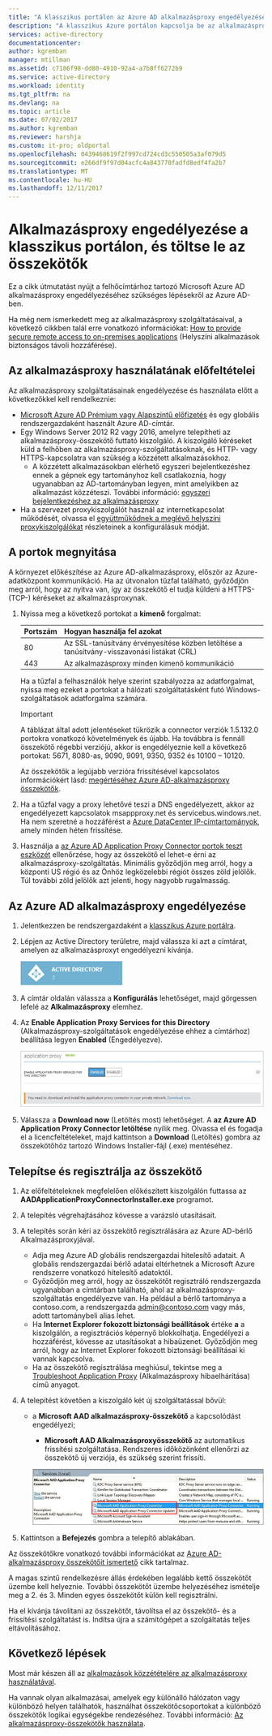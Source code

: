 ```yaml
---
title: "A klasszikus portálon az Azure AD alkalmazásproxy engedélyezése |} Microsoft Docs"
description: "A klasszikus Azure portálon kapcsolja be az alkalmazásproxyt, majd telepítse a fordított proxyhoz tartozó összekötőket."
services: active-directory
documentationcenter: 
author: kgremban
manager: mtillman
ms.assetid: c7186f98-dd80-4910-92a4-a7b8ff6272b9
ms.service: active-directory
ms.workload: identity
ms.tgt_pltfrm: na
ms.devlang: na
ms.topic: article
ms.date: 07/02/2017
ms.author: kgremban
ms.reviewer: harshja
ms.custom: it-pro; oldportal
ms.openlocfilehash: 0439468619f2f997cd724cd3c550505a3af079d5
ms.sourcegitcommit: e266df9f97d04acfc4a843770fadfd8edf4fa2b7
ms.translationtype: MT
ms.contentlocale: hu-HU
ms.lasthandoff: 12/11/2017
---
```

# <a name="enable-application-proxy-in-the-classic-portal-and-download-connectors"></a>Alkalmazásproxy engedélyezése a klasszikus portálon, és töltse le az összekötők
Ez a cikk útmutatást nyújt a felhőcímtárhoz tartozó Microsoft Azure AD alkalmazásproxy engedélyezéséhez szükséges lépésekről az Azure AD-ben.

Ha még nem ismerkedett meg az alkalmazásproxy szolgáltatásaival, a következő cikkben talál erre vonatkozó információkat: [How to provide secure remote access to on-premises applications](active-directory-application-proxy-get-started.md) (Helyszíni alkalmazások biztonságos távoli hozzáférése).

## <a name="application-proxy-prerequisites"></a>Az alkalmazásproxy használatának előfeltételei
Az alkalmazásproxy szolgáltatásainak engedélyezése és használata előtt a következőkkel kell rendelkeznie:

* [Microsoft Azure AD Prémium vagy Alapszintű előfizetés](active-directory-editions.md) és egy globális rendszergazdaként használt Azure AD-címtár.
* Egy Windows Server 2012 R2 vagy 2016, amelyre telepítheti az alkalmazásproxy-összekötő futtató kiszolgáló. A kiszolgáló kéréseket küld a felhőben az alkalmazásproxy-szolgáltatásoknak, és HTTP- vagy HTTPS-kapcsolatra van szükség a közzétett alkalmazásokhoz.
  * A közzétett alkalmazásokban elérhető egyszeri bejelentkezéshez ennek a gépnek egy tartományhoz kell csatlakoznia, hogy ugyanabban az AD-tartományban legyen, mint amelyikben az alkalmazást közzéteszi. További információ: [egyszeri bejelentkezéshez az alkalmazásproxy](active-directory-application-proxy-sso-using-kcd.md)
* Ha a szervezet proxykiszolgálót használ az internetkapcsolat működését, olvassa el [együttműködnek a meglévő helyszíni proxykiszolgálókat](application-proxy-working-with-proxy-servers.md) részleteinek a konfigurálásuk módját.

## <a name="open-your-ports"></a>A portok megnyitása

A környezet előkészítése az Azure AD-alkalmazásproxy, először az Azure-adatközpont kommunikáció. Ha az útvonalon tűzfal található, győződjön meg arról, hogy az nyitva van, így az összekötő el tudja küldeni a HTTPS- (TCP-) kéréseket az alkalmazásproxynak.

1. Nyissa meg a következő portokat a **kimenő** forgalmat:

   | Portszám | Hogyan használja fel azokat |
   | --- | --- |
   | 80 | Az SSL-tanúsítvány érvényesítése közben letöltése a tanúsítvány-visszavonási listákat (CRL) |
   | 443 | Az alkalmazásproxy minden kimenő kommunikáció |

   Ha a tűzfal a felhasználók helye szerint szabályozza az adatforgalmat, nyissa meg ezeket a portokat a hálózati szolgáltatásként futó Windows-szolgáltatások adatforgalma számára.

   > [!IMPORTANT]
   > A táblázat által adott jelentéseket tükrözik a connector verziók 1.5.132.0 portokra vonatkozó követelmények és újabb. Ha továbbra is fennáll összekötő régebbi verziójú, akkor is engedélyeznie kell a következő portokat: 5671, 8080-as, 9090, 9091, 9350, 9352 és 10100 – 10120.
   >
   >Az összekötők a legújabb verzióra frissítésével kapcsolatos információkért lásd: [megértéséhez Azure AD-alkalmazásproxy összekötők](application-proxy-understand-connectors.md#automatic-updates).

2. Ha a tűzfal vagy a proxy lehetővé teszi a DNS engedélyezett, akkor az engedélyezett kapcsolatok msappproxy.net és servicebus.windows.net. Ha nem szeretné a hozzáférést a [Azure DataCenter IP-címtartományok](https://www.microsoft.com/download/details.aspx?id=41653), amely minden héten frissítése.

3. Használja a [az Azure AD Application Proxy Connector portok teszt eszközét](https://aadap-portcheck.connectorporttest.msappproxy.net/) ellenőrzése, hogy az összekötő el lehet-e érni az alkalmazásproxy-szolgáltatás. Minimális győződjön meg arról, hogy a központi US régió és az Önhöz legközelebbi régiót összes zöld jelölők. Túl további zöld jelölők azt jelenti, hogy nagyobb rugalmasság.

## <a name="enable-application-proxy-in-azure-ad"></a>Az Azure AD alkalmazásproxy engedélyezése
1. Jelentkezzen be rendszergazdaként a [klasszikus Azure portálra](https://manage.windowsazure.com/).
2. Lépjen az Active Directory területre, majd válassza ki azt a címtárat, amelyen az alkalmazásproxyt engedélyezni kívánja.

    ![Active Directory – ikon](./media/active-directory-application-proxy-enable/ad_icon.png)
3. A címtár oldalán válassza a **Konfigurálás** lehetőséget, majd görgessen lefelé az **Alkalmazásproxy** elemhez.
4. Az **Enable Application Proxy Services for this Directory** (Alkalmazásproxy-szolgáltatások engedélyezése ehhez a címtárhoz) beállítása legyen **Enabled** (Engedélyezve).

    ![Alkalmazásproxy engedélyezése](./media/active-directory-application-proxy-enable/app_proxy_enable.png)
5. Válassza a **Download now** (Letöltés most) lehetőséget. A **az Azure AD Application Proxy Connector letöltése** nyílik meg. Olvassa el és fogadja el a licencfeltételeket, majd kattintson a **Download** (Letöltés) gombra az összekötőhöz tartozó Windows Installer-fájl (.exe) mentéséhez.

## <a name="install-and-register-the-connector"></a>Telepítse és regisztrálja az összekötő
1. Az előfeltételeknek megfelelően előkészített kiszolgálón futtassa az **AADApplicationProxyConnectorInstaller.exe** programot.
2. A telepítés végrehajtásához kövesse a varázsló utasításait.
3. A telepítés során kéri az összekötő regisztrálására az Azure AD-bérlő Alkalmazásproxyjával.

   * Adja meg Azure AD globális rendszergazdai hitelesítő adatait. A globális rendszergazdai bérlő adatai eltérhetnek a Microsoft Azure rendszerre vonatkozó hitelesítő adatoktól.
   * Győződjön meg arról, hogy az összekötőt regisztráló rendszergazda ugyanabban a címtárban található, ahol az alkalmazásproxy-szolgáltatás engedélyezve van. Ha például a bérlő tartománya a contoso.com, a rendszergazda admin@contoso.com vagy más, adott tartománybeli alias lehet.
   * Ha **Internet Explorer fokozott biztonsági beállítások** értéke **a** a kiszolgálón, a regisztrációs képernyő blokkolhatja. Engedélyezi a hozzáférést, kövesse az utasításokat a hibaüzenet. Győződjön meg arról, hogy az Internet Explorer fokozott biztonsági beállításai ki vannak kapcsolva.
   * Ha az összekötő regisztrálása meghiúsul, tekintse meg a [Troubleshoot Application Proxy](active-directory-application-proxy-troubleshoot.md) (Alkalmazásproxy hibaelhárítása) című anyagot.  
4. A telepítést követően a kiszolgáló két új szolgáltatással bővül:

   * a **Microsoft AAD alkalmazásproxy-összekötő** a kapcsolódást engedélyezi;

     * **Microsoft AAD Alkalmazásproxyösszekötő** az automatikus frissítési szolgáltatása. Rendszeres időközönként ellenőrzi az összekötő új verziója, és szükség szerint frissíti.

     ![Az alkalmazásproxy összekötőjének szolgáltatásai – képernyőfelvétel](./media/active-directory-application-proxy-enable/app_proxy_services.png)
5. Kattintson a **Befejezés** gombra a telepítő ablakában.

Az összekötőkre vonatkozó további információkat az [Azure AD-alkalmazásproxy összekötőit ismertető](application-proxy-understand-connectors.md) cikk tartalmaz.

A magas szintű rendelkezésre állás érdekében legalább kettő összekötőt üzembe kell helyeznie. További összekötőt üzembe helyezéséhez ismételje meg a 2. és 3. Minden egyes összekötőt külön kell regisztrálni.

Ha el kívánja távolítani az összekötőt, távolítsa el az összekötő- és a frissítési szolgáltatást is. Indítsa újra a számítógépet a szolgáltatás teljes eltávolításához.

## <a name="next-steps"></a>Következő lépések
Most már készen áll az [alkalmazások közzétételére az alkalmazásproxy használatával](active-directory-application-proxy-publish.md).

Ha vannak olyan alkalmazásai, amelyek egy különálló hálózaton vagy különböző helyen találhatók, használhat összekötőcsoportokat a különböző összekötők logikai egységekbe rendezéséhez. További információ: [Az alkalmazásproxy-összekötők használata](active-directory-application-proxy-connectors-azure-portal.md).
